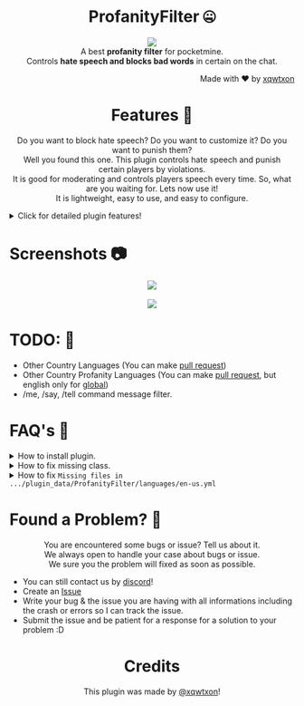 <h1 align=center>ProfanityFilter 🤐</h1>
<p align=center>
<a href="https://poggit.pmmp.io/p/ProfanityFilter"><img src="https://github.com/xqwtxon/ProfanityFilter/blob/main/ProfanityFilter.png" align="center" size="200"></a><br>
A best <b>profanity filter</b> for pocketmine.<br>Controls <b>hate speech and blocks bad words</b> in certain on the chat.</p>
<p align=right>Made with ❤ by <a href="https://github.com/xqwtxon">xqwtxon</a></p>
<h1 align=center>Features 🎈</h1>
<p align="center">
Do you want to block hate speech? Do you want to customize it? Do you want to punish them?<br>
Well you found this one. This plugin controls hate speech and punish certain players by violations.<br>
It is good for moderating and controls players speech every time. So, what are you waiting for. Lets now use it!<br>
It is lightweight, easy to use, and easy to configure.
</p>
<details>
	<summary>Click for detailed plugin features!</summary>

- [x] UI (FormAPI)<br>
- [x] Profanity Command.<br>
- [x] Profanity Filter Types!<br>
- [x] Custom Languages!<br>
- [x] Easy to configure.<br>
- [x] PluginAPI ([Wiki](https://github.com/xqwtxon/ProfanityFilter/wiki))

</details>
<h1>Screenshots 📷</h1>
<p align=center>
<img src="https://github.com/ReinfyTeam/ProfanityFilter/blob/main/assets/chat-filter.jpg" align="center"><br><br>
<img src="https://github.com/ReinfyTeam/ProfanityFilter/blob/main/assets/punish-from-player.jpg" align="center">
</p>
<h1>TODO: 🎯</h1>
<p align=left>
		<ul>
		<li>Other Country Languages (You can make <a href="https://github.com/xqwtxon/HiveProfanityFilter/pulls">pull request</a>)</li>
		<li>Other Country Profanity Languages (You can make <a href="https://github.com/xqwtxon/HiveProfanityFilter/pulls">pull request</a>, but english only for <a href="https://github.com/xqwtxon/HiveProfanityFilter/blob/main/resources/banned-words.yml">global</a>)</li>
		<li>/me, /say, /tell command message filter.</li>
		</ul>
</p>
<h1>FAQ's 🤷‍</h1>
<p align=left>
	<details>
		<summary>How to install plugin.</summary>
		<ul>
		<li>You must have <a href="https://pmmp.io/">pocketmine server</a> running on your platform.</li>
		<li>Download plugin on <a href="https://poggit.pmmp.io/p/ProfanityFilter">poggit</a>.</li>
		<li>Move your downloaded plugin to pocketmine server files, and move it to <code>plugin_data</code></li>
		<li>Then start your server by running it.</li>
		<ul>
	</details>
	<details>
		<summary>How to fix missing class.</summary>
		<ul>
			<li>Well, as pocketmine 4.0 is released. This plugin uses <code>src-namespace-prefix</code>.</li>
			<li>If you are experience this issue. Move up your pocketmine-mp to latest version that can be download here in <a href="https://github.com/pmmp/PocketMine-MP/releases">pocketmine releases</a></li>
		</ul>
	</details>
	<details>
		<summary>How to fix <code>Missing files in .../plugin_data/ProfanityFilter/languages/en-us.yml</code></summary>
		<ul>
			<li>Well, if you experience this issue. Try to delete languages folder located in <code>plugin_data</code> of plugin.</li>
			<li>Fix this by deleting <code>config.yml</code>.</li>
		</ul>
	</details>
</p>
<h1>Found a Problem? 🧤</h1>
<p align=center>
	You are encountered some bugs or issue? Tell us about it.<br>
	We always open to handle your case about bugs or issue.<br>
	We sure you the problem will fixed as soon as possible.<br>
</p>
	<ul>
		<li>You can still contact us by <a href="https://discord.gg/v2rNeHaptd">discord</a>!</li>
		<li>Create an <a href="https://github.com/xqwtxon/ProfanityFilter/issues">Issue</a></li>
		<li>Write your bug & the issue you are having with all informations including the crash or errors so I can track the issue.</li>
		<li>Submit the issue and be patient for a response for a solution to your problem :D</li>
	</ul>
<h1 align=center>Credits</h1>
<p align=center>This plugin was made by <a href="https://github.com/xqwtxon/">@xqwtxon</a>!</p>
